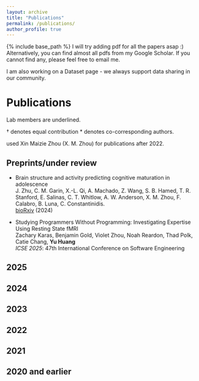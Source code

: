 ```yaml
---
layout: archive
title: "Publications"
permalink: /publications/
author_profile: true
---
```



{% include base_path %}
I will try adding pdf for all the papers asap :) Alternatively,  you can find almost all
pdfs from my Google Scholar. If you cannot find any, please feel free to
email me.

I am also working on a Dataset page - we
always support data sharing in our community.


Publications
=====
Lab members are underlined.

† denotes equal contribution   * denotes co-corresponding authors.

used Xin Maizie Zhou (X. M. Zhou) for publications after 2022.

## Preprints/under review

- Brain structure and activity predicting cognitive maturation in adolescence<br>
  J. Zhu, C. M. Garin, X.-L. Qi, A. Machado, Z. Wang, S. B. Hamed, T. R. Stanford, E. Salinas, C. T. Whitlow, A. W. Anderson, X. M. Zhou, F. Calabro, B. Luna, C. Constantinidis.<br>
  [bioRxiv](https://www.biorxiv.org/content/10.1101/2024.08.23.608315v1) (2024) <br>


- Studying Programmers Without Programming: Investigating Expertise Using Resting State fMRI<br>
  Zachary Karas, Benjamin Gold, Violet Zhou, Noah Reardon, Thad Polk,
  Catie Chang, **Yu Huang**<br>
 *ICSE 2025*: 47th International Conference on Software Engineering <br>

## 2025






## 2024



## 2023





## 2022

 


## 2021
 


## 2020 and earlier

 
